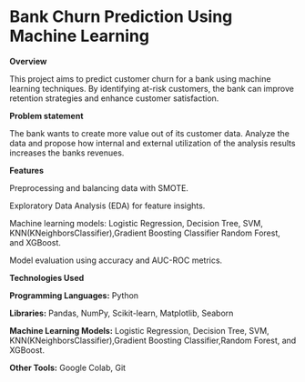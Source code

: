 # Bank Churn Prediction Using Machine Learning 

**Overview** 

This project aims to predict customer churn for a bank using machine learning techniques. By identifying at-risk customers, the bank can improve retention strategies and enhance customer satisfaction.

**Problem statement**

The bank wants to create more value out of its customer data. Analyze the data and propose how internal and external utilization of the analysis results increases the banks revenues.

**Features**

Preprocessing and balancing data with SMOTE.

Exploratory Data Analysis (EDA) for feature insights.

Machine learning models: Logistic Regression, Decision Tree, SVM,  KNN(KNeighborsClassifier),Gradient Boosting Classifier 
Random Forest, and XGBoost.

Model evaluation using accuracy and AUC-ROC metrics.


**Technologies Used**

**Programming Languages:** Python

**Libraries:** Pandas, NumPy, Scikit-learn, Matplotlib, Seaborn

**Machine Learning Models:**  Logistic Regression, Decision Tree, SVM,  KNN(KNeighborsClassifier),Gradient Boosting Classifier,Random Forest, and XGBoost.

**Other Tools:** Google Colab, Git
